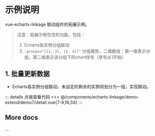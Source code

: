 <script setup>
import LinkageDemo7 from '@/components/echarts-linkage/demo-extend/demo7/index.vue';
</script>

# 示例说明

vue-echarts-linkage 联动组件的拓展示例。

> 注意：拓展示例包含的功能，包括：
> 1. Echarts各实例分组联动
> 2. `:groups="[[1, 3], [2, 4]]"` 分组属性，二维数组：第一维表示分组，第二维表示该分组下的chart序号（序号从1开始）

## 1. 批量更新数据

* Echarts各实例分组联动，未设定的剩余的实例将划分为一组，实现联动。

<LinkageDemo7 />

::: details 点我查看代码
<<< @/components/echarts-linkage/demo-extend/demo7/detail.vue{7-9,16,34}
:::

## More docs

...


